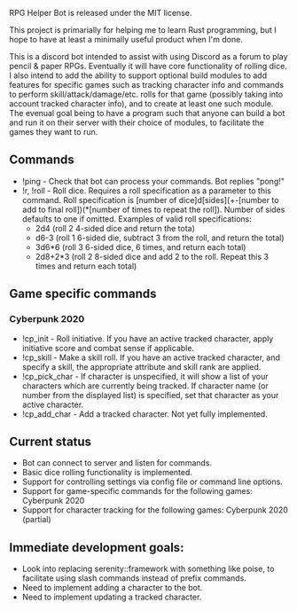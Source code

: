 RPG Helper Bot is released under the MIT license. 

This project is primarially for helping me to learn Rust programming, but I hope to have at least a minimally useful product when I'm done.

This is a discord bot intended to assist with using Discord as a forum to play pencil & paper RPGs. Eventually it will have core functionality of rolling dice. I also intend to add the ability to support optional build modules to add features for specific games such as tracking character info and commands to perform skill/attack/damage/etc. rolls for that game (possibly taking into account tracked character info), and to create at least one such module. The evenual goal being to have a program such that anyone can build a bot and run it on their server with their choice of modules, to facilitate the games they want to run.

## Commands
* !ping - Check that bot can process your commands. Bot replies "pong!"
* !r, !roll - Roll dice. Requires a roll specification as a parameter to this command. Roll specification is [number of dice]d[sides](+-[number to add to final roll])(*[number of times to repeat the roll]). Number of sides defaults to one if omitted. Examples of valid roll specifications:
  * 2d4 (roll 2 4-sided dice and return the tota)
  * d6-3 (roll 1 6-sided die, subtract 3 from the roll, and return the total)
  * 3d6*6 (roll 3 6-sided dice, 6 times, and return each total)
  * 2d8+2*3 (roll 2 8-sided dice and add 2 to the roll. Repeat this 3 times and return each total)

## Game specific commands
### Cyberpunk 2020
* !cp_init - Roll initiative. If you have an active tracked character, apply initiative score and combat sense if applicable.
* !cp_skill <skillname> - Make a skill roll. If you have an active tracked character, and specify a skill, the appropriate attribute and skill rank are applied.
* !cp_pick_char <character> - If character is unspecified, it will show a list of your characters which are currently being tracked. If character name (or number from the displayed list) is specified, set that character as your active character.
* !cp_add_char - Add a tracked character. Not yet fully implemented.

## Current status
* Bot can connect to server and listen for commands. 
* Basic dice rolling functionality is implemented.
* Support for controlling settings via config file or command line options.
* Support for game-specific commands for the following games: Cyberpunk 2020
* Support for character tracking for the following games: Cyberpunk 2020 (partial)


## Immediate development goals:
* Look into replacing serenity::framework with something like poise, to facilitate using slash commands instead of prefix commands. 
* Need to implement adding a character to the bot.
* Need to implement updating a tracked character.
